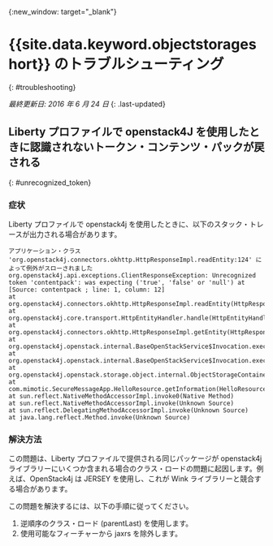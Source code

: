 {:new_window: target="_blank"}

# {{site.data.keyword.objectstorageshort}} のトラブルシューティング
{: #troubleshooting}

*最終更新日: 2016 年 6 月 24 日*
{: .last-updated}

## Liberty プロファイルで openstack4J を使用したときに認識されないトークン・コンテンツ・パックが戻される
{: #unrecognized_token}

### 症状

Liberty プロファイルで openstack4j を使用したときに、以下のスタック・トレースが出力される場合があります。

    アプリケーション・クラス 'org.openstack4j.connectors.okhttp.HttpResponseImpl.readEntity:124' によって例外がスローされました
    org.openstack4j.api.exceptions.ClientResponseException: Unrecognized token 'contentpack': was expecting ('true', 'false' or 'null') at [Source: contentpack ; line: 1, column: 12]
    at org.openstack4j.connectors.okhttp.HttpResponseImpl.readEntity(HttpResponseImpl.java:124)
    at org.openstack4j.core.transport.HttpEntityHandler.handle(HttpEntityHandler.java:56)
    at org.openstack4j.connectors.okhttp.HttpResponseImpl.getEntity(HttpResponseImpl.java:68)
    at org.openstack4j.openstack.internal.BaseOpenStackService$Invocation.execute(BaseOpenStackService.java:169)
    at org.openstack4j.openstack.internal.BaseOpenStackService$Invocation.execute(BaseOpenStackService.java:163)
    at org.openstack4j.openstack.storage.object.internal.ObjectStorageContainerServiceImpl.list(ObjectStorageContainerServiceImpl.java:41)
    at com.mimotic.SecureMessageApp.HelloResource.getInformation(HelloResource.java:47)
    at sun.reflect.NativeMethodAccessorImpl.invoke0(Native Method)
    at sun.reflect.NativeMethodAccessorImpl.invoke(Unknown Source)
    at sun.reflect.DelegatingMethodAccessorImpl.invoke(Unknown Source)
    at java.lang.reflect.Method.invoke(Unknown Source)

### 解決方法

この問題は、Liberty プロファイルで提供される同じパッケージが openstack4j ライブラリーにいくつか含まれる場合のクラス・ロードの問題に起因します。例えば、OpenStack4j は JERSEY を使用し、これが Wink ライブラリーと競合する場合があります。

この問題を解決するには、以下の手順に従ってください。

1. 逆順序のクラス・ロード (parentLast) を使用します。
2. 使用可能なフィーチャーから jaxrs を除外します。
